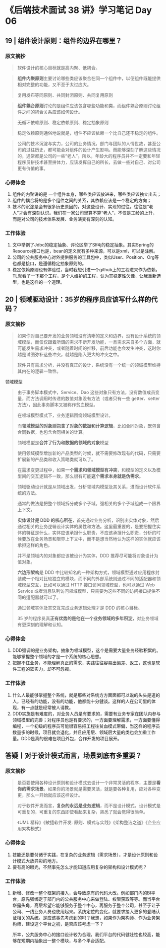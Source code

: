 # 《后端技术面试 38 讲》学习笔记 Day 06

## 19 | 组件设计原则：组件的边界在哪里？

### 原文摘抄

> 软件设计的核心目标就是高内聚、低耦合。

> **组件内聚原则**主要讨论哪些类应该聚合在同一个组件中，以便组件既能提供相对完整的功能，又不至于太过庞大。
>
> 复用发布等同原则、共同封闭原则、共同复用原则

> **组件耦合原则**讨论的是组件应该包含哪些功能和类，而组件耦合原则讨论组件之间的耦合关系应该如何设计。
>
> 无循环依赖原则、稳定依赖原则、稳定抽象原则
>
> 稳定依赖原则通俗地说就是，组件不应该依赖一个比自己还不稳定的组件。

> 公司的技术沉淀与实力，公司的业务情况，部门与团队的人情世故，甚至公司的过往历史，都可能会对组件的设计产生影响。而能够深刻了解这些情况的，通常都是公司的一些“老人”。所以，年龄大的程序员并不一定要和年轻程序员拼技术甚至拼体力，应该发挥自己的所长，去做一些对自己、对公司更有价值的事。

### 心得体会

1. 组件的内聚讲的是 一个组件本身，哪些类应该放进来，哪些类应该独立出去；
2. 组件的耦合将的是多个组件之间的关系，其依赖应该是一个稳定的方向；
3. 技术的沉淀是会有很多历史原因的，对这些设计、实现的过往，往往是“老人”才会有深刻认识。我们在一家公司里算不算“老人”，不仅是工龄的上升，而是对公司的技术体系发展、业务演变有深刻的认知。

### 工作体验

1. 文中举例了Jdbc的稳定抽象、评论区举了Slf4j的稳定抽象。其实Spring的Resource接口也是，bean的定义就有多种来源，可以是xml，可以是注解。
2. 公司的公共服务中心对外提供服务的工具包中，类似User、Position、Org等也都是接口，是遵循稳定抽象原则的。
3. 稳定依赖原则也有体验过，当时我想引进一个github上的工程进来作为依赖，TL就看了一下那个工程，是个人维护的工程，认为其稳定性欠佳，让我重新选型，也是这样的一个道理。

## 20 | 领域驱动设计：35岁的程序员应该写什么样的代码？

### 原文摘抄

> 如果你对自己要开发的业务领域没有清晰的定义和边界，没有设计系统的领域模型，而仅仅跟着所谓的需求不断开发功能，一旦需求来自多个方面，就可能发生需求冲突，或者随着时间的推移，前后功能也会发生冲突，这时你越是试图弥补这些冲突，就越是陷入更大的冲突之中。
>
> 软件只有需求分析，并没有真正的设计，系统没有一个统一的领域模型维持其内在的逻辑一致性。

领域模型

> 由于事务脚本模式中，Service、Dao 这些对象只有方法，没有数值成员变量，而方法调用时传递的数值对象没有方法（或者只有一些 getter、setter 方法），因此事务脚本又被称作贫血模型。
>
> 在领域模型模式下，业务逻辑围绕领域模型设计。
>
> 而**领域模型的对象则包含了对象的数据和计算逻辑**，比如合同对象，既包含合同数据，也包含合同相关的计算。
>
> 领域模型是**合并了行为和数据的领域的对象**模型
>
> 使用领域模型增加新的产品类型的时候，就不需要修改现有的代码，只需要扩展新的产品类和收入策略类就可以了。
>
> 在需求变更过程中，如果**一个需求和领域模型有冲突**，和模型的定义以及模型间的交互逻辑不一致，那么很有可能**这个需求本身就是伪需求**。

> 领域驱动设计就是从领域出发，分析领域内模型及其关系，进而设计软件系统的方法。
>
> 通常的做法是把整个领域拆分成多个子域。强相关的多个子域组成一个限界上下文。
>
> **实体设计是 DDD 的核心所在**，首先通过业务分析，识别出实体对象，然后通过相关的业务逻辑设计实体的属性和方法。这里最重要的，是要把握住实体的特征是什么，实体应该承担什么职责，不应该承担什么职责，分析的时候要放在业务场景和限界上下文中，而不是想当然地认为这样的实体就应该承担这样的角色。
>
> 并不是领域内的对象都应该被设计为实体，DDD 推荐尽可能将对象设计为值对象。
>
> **六边形架构**是 DDD 中比较知名的一种架构方式，领域模型通过应用程序封装成一个相对比较独立的模块，而不同的外部系统则通过不同的适配器和领域模型交互，比如可以通过 HTTP 接口访问领域模型，也可以通过 Web Service 或者消息队列访问领域模型，只需要为这些不同的访问接口提供不同的适配器就可以了。
>
> 通过领域实体及其交互完成业务逻辑处理才是 DDD 的核心目标。
>
> 35 岁的程序员真**正有优势的是他在一个业务领域的多年积淀**，对业务领域有更深刻的理解和认知。

### 心得体会

1. DDD强调的是业务架构，抽象为领域模型，这个是需要大量业务经验积累的。能够掌握整个领域的才是一个系统的核心思想。
2. 把握不住业务，不能理解真正的需求，实践往往容易出偏差、返工，这也是软件工程的软实力，却不可忽视。

### 工作体验

1. 什么人最能够掌握整个系统，就是那些对系统方方面面都可以说的头头是道的人，已经有的功能，没有的功能，他都能十分健谈。这样的人在公司里的体现，有一点就是经常被人请教。
2. DDD实施是有难度的，对业务人员是有要求的，需要有业务专家在团队内参与领域模型的完善；对程序员也是有要求的，一方面要理解需求，一方面要懂得编程，一个初级的程序员可能很容易把工程往贫血模式带偏，当这样的程序员数量多的时候，项目就会退化，并且应用层、领域层大量的类也会加重工作量。DDD是真的很难在项目外包，合作开发的项目展开。

## 答疑丨对于设计模式而言，场景到底有多重要？

### 原文摘抄

> 是否要使用各种设计原则和设计模式去设计一个非常灵活的程序，主要是**看你的需求场景**。如果你的场景就是需要灵活，就是要各种复用，应对各种变更，那么一开始就应该这样设计。
>
> 对于软件开发而言，**复杂的永远是业务逻辑**，而不是设计模式。设计模式是可重复的，可重复的东西即使看起来复杂，熟悉了就会觉得很简单。
>
> 《UML 精粹》《敏捷软件开发: 原则、模式与实践》《架构整洁之道》《企业应用架构模式》

### 心得体会

1. 技能还是要付诸于实践，在复杂的业务逻辑（需求场景），才是设计原则和设计模式大放异彩的地方。
2. 要有高的眼光，不然事先怎么才能知道应用复杂的架构和设计模式呢？


### 工作体验

1. 新增、修改一整个框架的接入，会导致原有的代码大改。例如部门内的BI平台，原先强绑定于部门内的公共服务中心来做登陆、权限获取等等。而当平台崭露头角，高层希望它能够服务于整个中心，再服务于整个公司，甚至于让子公司、一线业务人员也使用起来。系统定位的变化，就要求接入更多的登陆认证相关的系统。是应该事先考虑到的吗？我想，如果作为架构师、作为业务架构师，建设这个平台之初，是否应该考虑一下？

   所幸，公共服务中心的接口设计较为合理，我们平台的代码健壮性也较高，能够在短期内抽象出一整个模块，与多个平台适配。